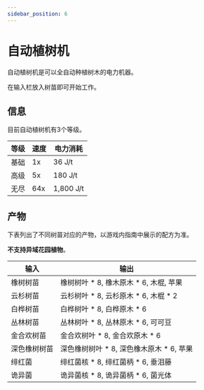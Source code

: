 ```yaml
---
sidebar_position: 6
---
```


# 自动植树机

自动植树机是可以全自动种植树木的电力机器。

在输入栏放入树苗即可开始工作。

## 信息

目前自动植树机有3个等级。

| 等级 | 速度 | 电力消耗 |
| ---- | --- | ------ |
| 基础 | 1x | 36 J/t |
| 高级 | 5x | 180 J/t |
| 无尽 | 64x | 1,800 J/t |

## 产物

下表列出了不同树苗对应的产物，以游戏内指南中展示的配方为准。

**不支持异域花园植物**。

| 输入 | 输出 |
| ---- | --- |
| 橡树树苗 | 橡树树叶 * 8, 橡木原木 * 6, 木棍, 苹果 |
| 云杉树苗 | 云杉树叶 * 8, 云杉原木 * 6, 木棍 * 2 |
| 白桦树苗 | 白桦树叶 * 8, 白桦原木 * 6 |
| 丛林树苗 | 丛林树叶 * 8, 丛林原木 * 6, 可可豆 |
| 金合欢树苗 | 金合欢树叶 * 8, 金合欢原木 * 6 |
| 深色橡树树苗 | 深色橡树树叶 * 8, 深色橡木原木 * 6, 苹果 |
| 绯红菌 | 绯红菌核 * 8, 绯红菌柄 * 6, 垂泪藤 |
| 诡异菌 | 诡异菌核 * 8, 诡异菌柄 * 6, 菌光体 |
